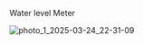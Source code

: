 Water level Meter

![photo_1_2025-03-24_22-31-09](https://github.com/user-attachments/assets/14fd5a47-5b4e-4a42-8b6f-3d0979141d73)

